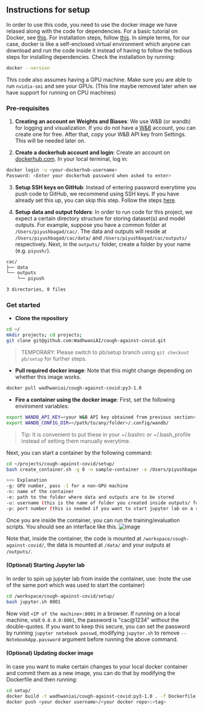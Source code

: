 ## Instructions for setup

In order to use this code, you need to use the docker image we have relased along with the code for dependencies. For a basic tutorial on Docker, see [this](https://www.tutorialspoint.com/docker/docker_overview.htm). For installation steps, follow [this](https://www.tutorialspoint.com/docker/installing_docker_on_linux.htm). In simple terms, for our case, docker is like a self-enclosed virtual environment which anyone can download and run the code inside it instead of having to follow the tedious steps for installing dependencies. Check the installation by running:

```bash
docker --version
```
This code also assumes having a GPU machine. Make sure you are able to run `nvidia-smi` and see your GPUs. (This line maybe removed later when we have support for running on CPU machines)


### Pre-requisites

1. **Creating an account on Weights and Biases**: We use W&B (or wandb) for logging and visualization. If you do not have a [W&B](https://app.wandb.ai/) account, you can create one for free. After that, copy your W&B API key from Settings. This will be needed later on.

2. **Create a dockerhub account and login**: Create an account on [dockerhub.com](https://hub.docker.com/). In your local terminal, log in:
```bash
docker login -u <your-dockerhub-username>
Password: <Enter your dockerhub password when asked to enter>
```

3. **Setup SSH keys on GitHub**: Instead of entering password everytime you push code to GitHub, we recommend using SSH keys. If you have already set this up, you can skip this step. Follow the steps [here](https://docs.github.com/en/github/authenticating-to-github/generating-a-new-ssh-key-and-adding-it-to-the-ssh-agent).
<!-- 
* Start an SSH agent: 
  ```bash
  eval `ssh-agent`
  ```
* Check if it has identities 
  ```bash
  ssh-add -l
  ```
* Generate a key pair with your email ID
  ```bash
  ssh-keygen -t rsa -b 4096 -C "piyush@wadhwaniai.org"
  ```
* Copy the contents of the file: `cat ~/.ssh/id_rsa.pub`
* Go to `github.com > Settings> Add SSH and GPG keys > Add new key`. Add a name to the key and paste the content and save it.
* Setup your credentials

  ```bash
  git config --global user.name "Piyush"
  git config --global user.email "piyush@wadhwaniai.org"
  ``` -->

4. **Setup data and output folders**: In order to run code for this project, we expect a certain directory structure for storing dataset(s) and model outputs. For example, suppose you have a common folder at `/Users/piyushbagad/cac/`. The data and outputs will reside at `/Users/piyushbagad/cac/data/` and `/Users/piyushbagad/cac/outputs/` respectively. Next, in the `outputs/` folder, create a folder by your name (e.g. `piyush/`).
```bash
cac/
├── data
└── outputs
    └── piyush

3 directories, 0 files
```


### Get started

* **Clone the repository**
```bash
cd ~/
mkdir projects; cd projects;
git clone git@github.com:WadhwaniAI/cough-against-covid.git
```

> TEMPORARY: Please switch to pb/setup branch using `git checkout pb/setup` for further steps.

* **Pull required docker image**: Note that this might change depending on whether this image works.
```bash
docker pull wadhwaniai/cough-against-covid:py3-1.0
```

* **Fire a container using the docker image**: First, set the following enviroment variables:
```bash
export WANDB_API_KEY=<your W&B API key obtained from previous section>
export WANDB_CONFIG_DIR=</path/to/any/folder>/.config/wandb/
```
> Tip: It is convenient to put these in your ~/.bashrc or ~/.bash_profile instead of setting them manually everytime.

Next, you can start a container by the following command: 
```bash
cd ~/projects/cough-against-covid/setup/
bash create_container.sh -g 0 -n sample-container -e /Users/piyushbagad/cac/ -u piyush -p 8001

>>> Explanation
-g: GPU number, pass -1 for a non-GPU machine
-n: name of the container
-e: path to the folder where data and outputs are to be stored
-u: username (this is the name of folder you created inside outputs/ folder)
-p: port number (this is needed if you want to start jupyter lab on a remote machine)
```

Once you are inside the container, you can run the training/evaluation scripts. You should see an interface like this.
![image](https://user-images.githubusercontent.com/51699359/111505444-a0de2f00-876e-11eb-9cf1-67b070446ab8.png)

Note that, inside the container, the code is mounted at `/workspace/cough-against-covid/`, the data is mounted at `/data/` and your outputs at `/outputs/`.

#### (Optional) Starting Jupyter lab
In order to spin up jupyter lab from inside the container, use: (note the use of the same port which was used to start the container)
```bash
cd /workspace/cough-against-covid/setup/
bash jupyter.sh 8001
```
Now visit `<IP of the machine>:8001` in a browser. If running on a local machine, visit `0.0.0.0:8001`, the password is "cac@1234" without the double-quotes. If you want to keep this secure, you can set the password by running `jupyter notebook passwd`, modifying `jupyter.sh` to remove `--NotebookApp.password` argument before running the above command.


#### (Optional) Updating docker image
In case you want to make certain changes to your local docker container and commit them as a new image, you can do that by modifying the Dockerfile and then running:
```bash
cd setup/
docker build -t wadhwaniai/cough-against-covid:py3-1.0 . -f Dockerfile
docker push <your docker username>/<your docker repo>:<tag>
```
